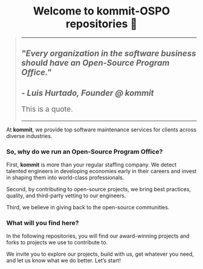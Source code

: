 <div align="center">

# Welcome to **kommit-OSPO** repositories 👋

</div>

<div align="left">

> ---
> 
> <h2> <i> "Every organization in the software business should have an Open-Source Program Office." </i> </h2>
> <h2> <i> - Luis Hurtado, Founder @ kommit </i> </h2>
> <p style="font-size: 19px;">This is a quote.</p>
>
> ---

At **kommit**, we provide top software maintenance services for clients across diverse industries.

### So, why do we run an Open-Source Program Office?

First, **kommit** is more than your regular staffing company. We detect talented engineers in developing economies early in their careers and invest in shaping them into world-class professionals.

Second, by contributing to open-source projects, we bring best practices, quality, and third-party vetting to our engineers.

Third, we believe in giving back to the open-source communities.

### What will you find here?

In the following repositories, you will find our award-winning projects and forks to projects we use to contribute to.

We invite you to explore our projects, build with us, get whatever you need, and let us know what we do better. Let’s start!

</div>
